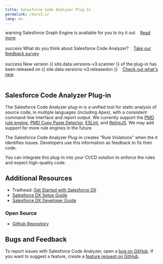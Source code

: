 ```yaml
---
title: Salesforce Code Analyzer Plug-In
permalink: /en/v3.x/
lang: en
---
```


<div class="slds-notify slds-notify_alert slds-theme_alert-texture slds-text-heading_small slds-text-align_center slds-theme_warning" role="alert">
  <span class="slds-assistive-text">warning</span>
  	Salesforce Graph Engine is available for you to try it out &nbsp;&nbsp;&nbsp;<a href="./en/v3.x/salesforce-graph-engine/introduction/">Read more</a>
</div>
<br>

<div class="slds-notify slds-notify_alert slds-theme_alert-texture slds-text-heading_small slds-theme_success" role="alert">
  <span class="slds-assistive-text">success</span>
    What do you think about Salesforce Code Analyzer?
    &nbsp;&nbsp;
    <a href="https://research.net/r/SalesforceCA">Take our feedback survey</a>
</div>
<br>

<!-- temporary comment until v3.x becomes the new norm -->
<div class="slds-notify slds-notify_alert slds-theme_alert-texture slds-text-heading_small slds-theme_success" role="alert">
  <span class="slds-assistive-text">success</span>
  	New version {{ site.data.versions-v3.scanner }} of the plug-in has been released on {{ site.data.versions-v3.releasedon }}
	&nbsp;&nbsp;
	<a href="./en/v3.x/whats-new-v3/">Check out what's new</a>
</div>
<br>

<!-- uncomment this once v3 becomes latest -->
<!--
<div class="slds-notify slds-notify_alert slds-theme_alert-texture slds-text-heading_small slds-text-align_center slds-theme_warning" role="alert">
  <span class="slds-assistive-text">warning</span>
  	A new version (v{{ site.data.versions-v3.scanner }}) of the Code Analyzer Plug-in was released on {{ site.data.versions-v3.releasedon }} &nbsp;&nbsp;<a href="./en/v3.x/release-information/">Release Information</a>
</div>
<br>
-->

## Salesforce Code Analyzer Plug-in

The Salesforce Code Analyzer plug-in is a unified tool for static analysis of source code, in multiple languages
(including Apex), with a consistent command-line interface and report output. We currently support the
[PMD rule engine](https://pmd.github.io/), [PMD Copy Paste Detector](https://pmd.github.io/latest/pmd_userdocs_cpd.html), [ESLint](https://eslint.org/), and [RetireJS](https://retirejs.github.io/retire.js/).
We may add support for more rule engines in the future.

The Salesforce Code Analyzer Plug-in creates "Rule Violations" when the it identifies issues. Developers use this information as feedback to fix their code. 

You can integrate this plug-in into your CI/CD solution to enforce the rules and expect high-quality code.


## Additional Resources

- Trailhead: [Get Started with Salesforce DX](https://trailhead.salesforce.com/trails/sfdx_get_started)
- [Salesforce DX Setup Guide](https://developer.salesforce.com/docs/atlas.en-us.sfdx_setup.meta/sfdx_setup)
- [Salesforce DX Developer Guide](https://developer.salesforce.com/docs/atlas.en-us.sfdx_dev.meta/sfdx_dev)

### Open Source

- [Github Repository](https://github.com/forcedotcom/sfdx-scanner)

## Bugs and Feedback

To report issues with Salesforce Code Analyzer, open a [bug on GitHub](https://github.com/forcedotcom/sfdx-scanner/issues/new?template=Bug_report.md). If you want to suggest a feature, create a [feature request on GitHub](https://github.com/forcedotcom/sfdx-scanner/issues/new?template=Feature_request.md).


